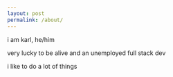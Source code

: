 ```yaml
---
layout: post
permalink: /about/
---
```

i am karl, he/him

very lucky to be alive and an unemployed full stack dev

i like to do a lot of things
